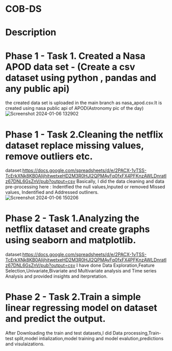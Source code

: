 # COB-DS
# Description

# Phase 1 - Task 1. Created a Nasa APOD data set  - (Create a csv dataset using python , pandas and any public api)
the created data set is uploaded in the main branch as nasa_apod.csv.It is created using nasa public api of APOD(Astronomy pic of the day)
![Screenshot 2024-01-06 132902](https://github.com/havilah-12/COB-DS/assets/142531190/d216acf6-a54b-48ac-9a32-1b697809b3dc)


# Phase 1 - Task 2.Cleaning the netflix dataset replace missing values, remove outliers etc.
dataset:https://docs.google.com/spreadsheets/d/e/2PACX-1vTSS-TcErkXNk8KB0AlijhitwetxeHD2M3R0HJl2QPMAyFq0fxFX4PFKnzAWLDnratIz67DNL6GsZnV/pub?output=csv
Basically, I did the data cleaning and data pre-processing here : Indentfied the null values,Inputed or removed Missed values, Indentified and Addressed outliners.
![Screenshot 2024-01-06 150206](https://github.com/havilah-12/COB-DS/assets/142531190/3e458a39-9ae8-437d-8843-2db048244e9e)



# Phase 2 - Task 1.Analyzing the netflix dataset and create graphs using seaborn and matplotlib.
dataset:https://docs.google.com/spreadsheets/d/e/2PACX-1vTSS-TcErkXNk8KB0AlijhitwetxeHD2M3R0HJl2QPMAyFq0fxFX4PFKnzAWLDnratIz67DNL6GsZnV/pub?output=csv
I have done Data Exploration,Feature Selection,Univariate,Bivariate and Multivariate analysis and Time series Analysis and provided insights and iterpretation.

# Phase 2 - Task 2.Train a simple linear regressing model on dataset and predict the output.
After Downloading the train and test datasets,I did Data processing,Train-test split,model intialization,model training and  model evalution,predictions and visulaizations.
